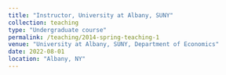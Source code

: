 ```yaml
---
title: "Instructor, University at Albany, SUNY"
collection: teaching
type: "Undergraduate course"
permalink: /teaching/2014-spring-teaching-1
venue: "University at Albany, SUNY, Department of Economics"
date: 2022-08-01
location: "Albany, NY"
---
```


